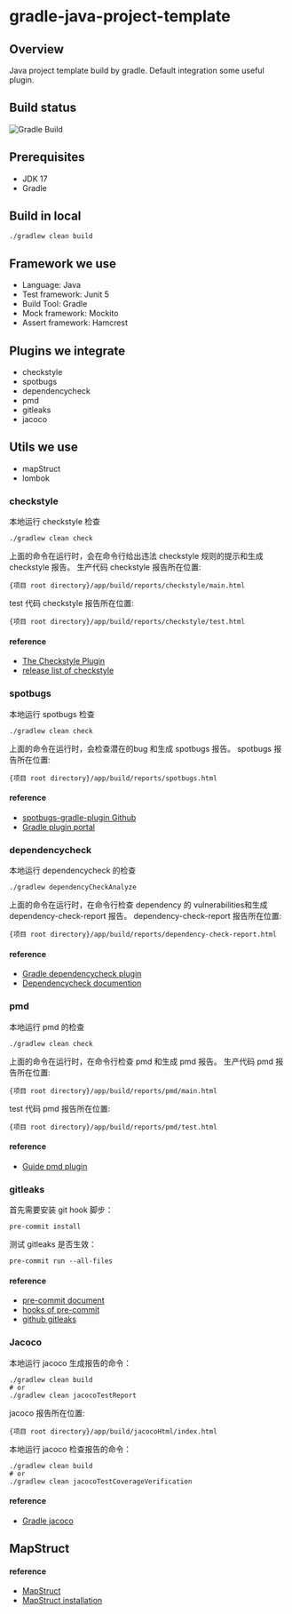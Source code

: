 # gradle-java-project-template

## Overview

Java project template build by gradle. Default integration some useful plugin.

## Build status

![Gradle Build](https://github.com/csmervyn/gradle-java-project-template/actions/workflows/gradle.yml/badge.svg)

## Prerequisites

- JDK 17
- Gradle

## Build in local

```shell
./gradlew clean build
```

## Framework we use

- Language: Java
- Test framework: Junit 5
- Build Tool: Gradle
- Mock framework: Mockito
- Assert framework: Hamcrest

## Plugins we integrate

- checkstyle
- spotbugs
- dependencycheck
- pmd
- gitleaks
- jacoco

## Utils we use
- mapStruct
- lombok

### checkstyle

本地运行 checkstyle 检查

```shell
./gradlew clean check
```

上面的命令在运行时，会在命令行给出违法 checkstyle 规则的提示和生成 checkstyle 报告。
生产代码 checkstyle 报告所在位置:

```shell
{项目 root directory}/app/build/reports/checkstyle/main.html
```

test 代码 checkstyle 报告所在位置:

```shell
{项目 root directory}/app/build/reports/checkstyle/test.html
```

#### reference

- [The Checkstyle Plugin](https://docs.gradle.org/current/userguide/checkstyle_plugin.html#sec:checkstyle_configuration)
- [release list of checkstyle](https://checkstyle.sourceforge.io/releasenotes.html)

### spotbugs

本地运行 spotbugs 检查

```shell
./gradlew clean check
```

上面的命令在运行时，会检查潜在的bug 和生成 spotbugs 报告。
spotbugs 报告所在位置:

```shell
{项目 root directory}/app/build/reports/spotbugs.html
```

#### reference

- [spotbugs-gradle-plugin Github](https://github.com/spotbugs/spotbugs-gradle-plugin)
- [Gradle plugin portal](https://plugins.gradle.org/plugin/com.github.spotbugs)

### dependencycheck

本地运行 dependencycheck 的检查

```shell
./gradlew dependencyCheckAnalyze
```

上面的命令在运行时，在命令行检查 dependency 的 vulnerabilities和生成 dependency-check-report 报告。
dependency-check-report 报告所在位置:

```shell
{项目 root directory}/app/build/reports/dependency-check-report.html
```

#### reference

- [Gradle dependencycheck plugin](https://plugins.gradle.org/plugin/org.owasp.dependencycheck)
- [Dependencycheck documention](http://jeremylong.github.io/DependencyCheck/dependency-check-gradle/index.html)

### pmd

本地运行 pmd 的检查

```shell
./gradlew clean check
```

上面的命令在运行时，在命令行检查 pmd 和生成 pmd 报告。
生产代码 pmd 报告所在位置:

```shell
{项目 root directory}/app/build/reports/pmd/main.html
```

test 代码 pmd 报告所在位置:

```shell
{项目 root directory}/app/build/reports/pmd/test.html
```

#### reference

- [Guide pmd plugin](https://docs.gradle.org/current/userguide/pmd_plugin.html)

### gitleaks

首先需要安装 git hook 脚步：

```shell
pre-commit install
```

测试 gitleaks 是否生效：

```shell
pre-commit run --all-files
```

#### reference

- [pre-commit document](https://pre-commit.com/)
- [hooks of pre-commit](https://pre-commit.com/hooks.html)
- [github gitleaks](https://github.com/gitleaks/gitleaks)

### Jacoco

本地运行 jacoco 生成报告的命令：

```shell
./gradlew clean build
# or
./gradlew clean jacocoTestReport
```

jacoco 报告所在位置:

```shell
{项目 root directory}/app/build/jacocoHtml/index.html
```

本地运行 jacoco 检查报告的命令：

```shell
./gradlew clean build
# or
./gradlew clean jacocoTestCoverageVerification
```

#### reference

- [Gradle jacoco](https://docs.gradle.org/current/userguide/jacoco_plugin.html)

## MapStruct

#### reference
- [MapStruct](https://mapstruct.org/)
- [MapStruct installation](https://mapstruct.org/documentation/installation/)

